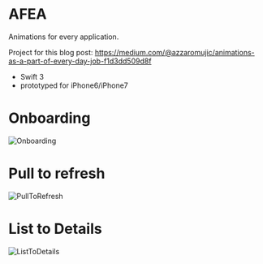 # AFEA
Animations for every application.

Project for this blog post:
https://medium.com/@azzaromujic/animations-as-a-part-of-every-day-job-f1d3dd509d8f

- Swift 3
- prototyped for iPhone6/iPhone7

# Onboarding

![Onboarding](https://cdn-images-1.medium.com/max/1600/1*f97dnTzLnNLPztxaFSNk7g.gif)

# Pull to refresh

![PullToRefresh](https://cdn-images-1.medium.com/max/1600/1*K7TPU7jIV6_DDeiFe_XZ_w.gif)

# List to Details

![ListToDetails](https://cdn-images-1.medium.com/max/1600/1*v3zWf-Em2WV98i3D6V4yvQ.gif)
